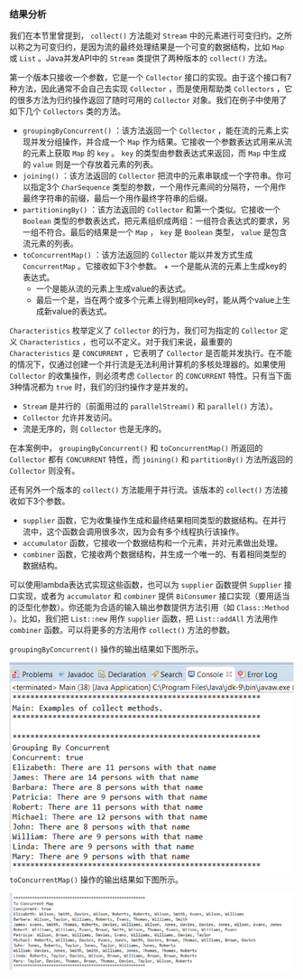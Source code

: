 ### 结果分析

我们在本节里曾提到， `collect()` 方法能对 `Stream` 中的元素进行可变归约。之所以称之为可变归约，是因为流的最终处理结果是一个可变的数据结构，比如 `Map` 或 `List` 。Java并发API中的 `Stream` 类提供了两种版本的 `collect()` 方法。

第一个版本只接收一个参数，它是一个 `Collector` 接口的实现。由于这个接口有7种方法，因此通常不会自己去实现 `Collector` ，而是使用帮助类 `Collectors` ，它的很多方法为归约操作返回了随时可用的 `Collector` 对象。我们在例子中使用了如下几个 `Collectors` 类的方法。

+ `groupingByConcurrent()` ：该方法返回一个 `Collector` ，能在流的元素上实现并发分组操作，并合成一个 `Map` 作为结果。它接收一个参数表达式用来从流的元素上获取 `Map` 的 `key` 。 `key` 的类型由参数表达式来返回，而 `Map` 中生成的 `value` 则是一个存放着元素的列表。
+ `joining()` ：该方法返回的 `Collector` 把流中的元素串联成一个字符串。你可以指定3个 `CharSequence` 类型的参数，一个用作元素间的分隔符，一个用作最终字符串的前缀，最后一个用作最终字符串的后缀。
+ `partitioningBy()` ：该方法返回的 `Collector` 和第一个类似。它接收一个 `Boolean` 类型的参数表达式，把元素组织成两组：一组符合表达式的要求，另一组不符合。最后的结果是一个 `Map` ， `key` 是 `Boolean` 类型， `value` 是包含流元素的列表。
+ `toConcurrentMap()` ：该方法返回的 `Collector` 能以并发方式生成 `ConcurrentMap` 。它接收如下3个参数。
      + 一个是能从流的元素上生成key的表达式。
    + 一个是能从流的元素上生成value的表达式。
    + 最后一个是，当在两个或多个元素上得到相同key时，能从两个value上生成新value的表达式。

`Characteristics` 枚举定义了 `Collector` 的行为，我们可为指定的 `Collector` 定义 `Characteristics` ，也可以不定义。对于我们来说，最重要的 `Characteristics` 是 `CONCURRENT` ，它表明了 `Collector` 是否能并发执行。在不能的情况下，仅通过创建一个并行流是无法利用计算机的多核处理器的。如果使用 `Collector` 的收集操作，则必须考虑 `Collector` 的 `CONCURRENT` 特性。只有当下面3种情况都为 `true` 时，我们的归约操作才是并发的。

+ `Stream` 是并行的（前面用过的 `parallelStream()` 和 `parallel()` 方法）。
+ `Collector` 允许并发访问。
+ 流是无序的，则 `Collector` 也是无序的。

在本案例中， `groupingByConcurrent()` 和 `toConcurrentMap()` 所返回的 `Collector` 都有 `CONCURRENT` 特性，而 `joining()` 和 `partitionBy()` 方法所返回的 `Collector` 则没有。

还有另外一个版本的 `collect()` 方法能用于并行流。该版本的 `collect()` 方法接收如下3个参数。

+ `supplier` 函数，它为收集操作生成和最终结果相同类型的数据结构。在并行流中，这个函数会调用很多次，因为会有多个线程执行该操作。
+ `accumulator` 函数，它接收一个数据结构和一个元素，并对元素做出处理。
+ `combiner` 函数，它接收两个数据结构，并生成一个唯一的、有着相同类型的数据结构。

可以使用lambda表达式实现这些函数，也可以为 `supplier` 函数提供 `Supplier` 接口实现，或者为 `accumulator` 和 `combiner` 提供 `BiConsumer` 接口实现（要用适当的泛型化参数）。你还能为合适的输入输出参数提供方法引用（如 `Class::Method` ）。比如，我们把 `List::new` 用作 `supplier` 函数，把 `List::addAll` 方法用作 `combiner` 函数。可以将更多的方法用作 `collect()` 方法的参数。

`groupingByConcurrent()` 操作的输出结果如下图所示。

![47.png](../images/47.png)
`toConcurrentMap()` 操作的输出结果如下图所示。

![48.png](../images/48.png)
